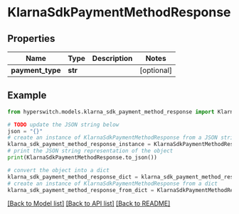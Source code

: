 # KlarnaSdkPaymentMethodResponse


## Properties

Name | Type | Description | Notes
------------ | ------------- | ------------- | -------------
**payment_type** | **str** |  | [optional] 

## Example

```python
from hyperswitch.models.klarna_sdk_payment_method_response import KlarnaSdkPaymentMethodResponse

# TODO update the JSON string below
json = "{}"
# create an instance of KlarnaSdkPaymentMethodResponse from a JSON string
klarna_sdk_payment_method_response_instance = KlarnaSdkPaymentMethodResponse.from_json(json)
# print the JSON string representation of the object
print(KlarnaSdkPaymentMethodResponse.to_json())

# convert the object into a dict
klarna_sdk_payment_method_response_dict = klarna_sdk_payment_method_response_instance.to_dict()
# create an instance of KlarnaSdkPaymentMethodResponse from a dict
klarna_sdk_payment_method_response_from_dict = KlarnaSdkPaymentMethodResponse.from_dict(klarna_sdk_payment_method_response_dict)
```
[[Back to Model list]](../README.md#documentation-for-models) [[Back to API list]](../README.md#documentation-for-api-endpoints) [[Back to README]](../README.md)


